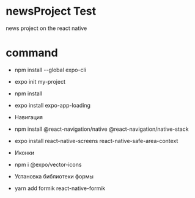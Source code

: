 # newsProject Test

news project on the react native

# command

- npm install --global expo-cli

- expo init my-project
- npm install
- expo install expo-app-loading

- Навигация
- npm install @react-navigation/native @react-navigation/native-stack
- expo install react-native-screens react-native-safe-area-context

- Иконки
- npm i @expo/vector-icons

- Установка библиотеки формы
- yarn add formik react-native-formik
